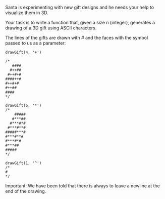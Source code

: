 Santa is experimenting with new gift designs and he needs your help to visualize them in 3D.

Your task is to write a function that, given a size n (integer), generates a drawing of a 3D gift using ASCII characters.

The lines of the gifts are drawn with # and the faces with the symbol passed to us as a parameter:

```
drawGift(4, '+')

/*
   ####
  #++##
 #++#+#
####++#
#++#+#
#++##
####
*/

drawGift(5, '*')
/*
    #####
   #***##
  #***#*#
 #***#**#
#####***#
#***#**#
#***#*#
#***##
#####
*/

drawGift(1, '^')
/*
#
*/
```

Important: We have been told that there is always to leave a newline at the end of the drawing.
